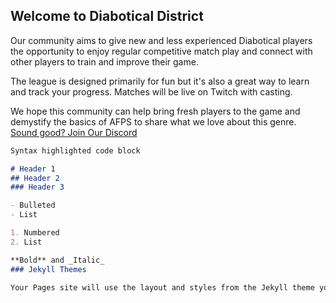 ## Welcome to Diabotical District

Our community aims to give new and less experienced Diabotical players the opportunity to enjoy regular competitive match play and connect with other players to train and improve their game. 

The league is designed primarily for fun but it's also a great way to learn and track your progress. Matches will be live on Twitch with casting. 

We hope this community can help bring fresh players to the game and demystify the basics of AFPS to share what we love about this genre.  
[Sound good? Join Our Discord](https://discord.gg/WvwtGzP)

```markdown
Syntax highlighted code block

# Header 1
## Header 2
### Header 3

- Bulleted
- List

1. Numbered
2. List

**Bold** and _Italic_ 
### Jekyll Themes

Your Pages site will use the layout and styles from the Jekyll theme you have selected in your [repository settings](https://github.com/NickKauf/DiaboticalDistrict/settings). The name of this theme is saved in the Jekyll `_config.yml` configuration file.

